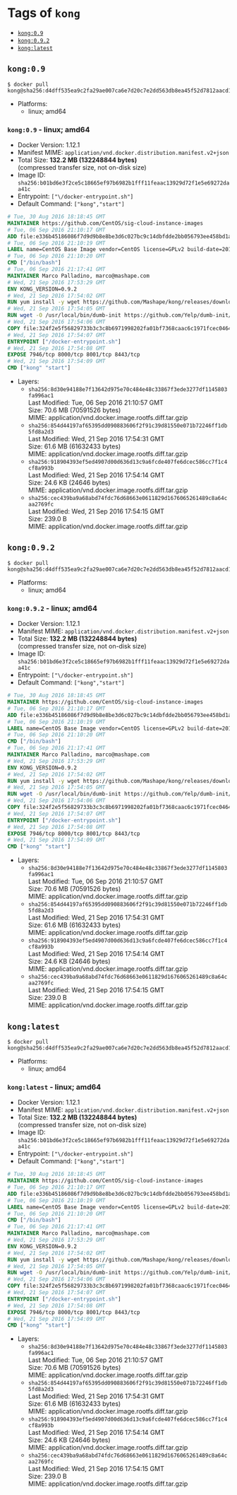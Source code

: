 <!-- THIS FILE IS GENERATED VIA './update-remote.sh' -->

# Tags of `kong`

-	[`kong:0.9`](#kong09)
-	[`kong:0.9.2`](#kong092)
-	[`kong:latest`](#konglatest)

## `kong:0.9`

```console
$ docker pull kong@sha256:d4dff535ea9c2fa29ae007ca6e7d20c7e2dd563db8ea45f52d7812aacd1c0087
```

-	Platforms:
	-	linux; amd64

### `kong:0.9` - linux; amd64

-	Docker Version: 1.12.1
-	Manifest MIME: `application/vnd.docker.distribution.manifest.v2+json`
-	Total Size: **132.2 MB (132248844 bytes)**  
	(compressed transfer size, not on-disk size)
-	Image ID: `sha256:b01bd6e3f2ce5c18665ef97b6982b1fff11feaac13929d72f1e5e69272daa41c`
-	Entrypoint: `["\/docker-entrypoint.sh"]`
-	Default Command: `["kong","start"]`

```dockerfile
# Tue, 30 Aug 2016 18:18:45 GMT
MAINTAINER https://github.com/CentOS/sig-cloud-instance-images
# Tue, 06 Sep 2016 21:10:17 GMT
ADD file:e336b45186086f7d9d9b8e8be3d6c027bc9c14dbfdde2bb056793ee458bd1a57 in / 
# Tue, 06 Sep 2016 21:10:19 GMT
LABEL name=CentOS Base Image vendor=CentOS license=GPLv2 build-date=20160906
# Tue, 06 Sep 2016 21:10:20 GMT
CMD ["/bin/bash"]
# Tue, 06 Sep 2016 21:17:41 GMT
MAINTAINER Marco Palladino, marco@mashape.com
# Wed, 21 Sep 2016 17:53:29 GMT
ENV KONG_VERSION=0.9.2
# Wed, 21 Sep 2016 17:54:02 GMT
RUN yum install -y wget https://github.com/Mashape/kong/releases/download/$KONG_VERSION/kong-$KONG_VERSION.el7.noarch.rpm &&     yum clean all
# Wed, 21 Sep 2016 17:54:05 GMT
RUN wget -O /usr/local/bin/dumb-init https://github.com/Yelp/dumb-init/releases/download/v1.1.3/dumb-init_1.1.3_amd64 &&     chmod +x /usr/local/bin/dumb-init
# Wed, 21 Sep 2016 17:54:06 GMT
COPY file:324f2e5f56829733b3c3c8b6971998202fa01bf7368caac6c1971fcec0464e8c in /docker-entrypoint.sh 
# Wed, 21 Sep 2016 17:54:07 GMT
ENTRYPOINT ["/docker-entrypoint.sh"]
# Wed, 21 Sep 2016 17:54:08 GMT
EXPOSE 7946/tcp 8000/tcp 8001/tcp 8443/tcp
# Wed, 21 Sep 2016 17:54:09 GMT
CMD ["kong" "start"]
```

-	Layers:
	-	`sha256:8d30e94188e7f13642d975e70c484e48c33867f3ede3277df1145803fa996ac1`  
		Last Modified: Tue, 06 Sep 2016 21:10:57 GMT  
		Size: 70.6 MB (70591526 bytes)  
		MIME: application/vnd.docker.image.rootfs.diff.tar.gzip
	-	`sha256:854d44197af65395dd090883606f2f91c39d81550e071b72246ff1db5fd8a2d3`  
		Last Modified: Wed, 21 Sep 2016 17:54:31 GMT  
		Size: 61.6 MB (61632433 bytes)  
		MIME: application/vnd.docker.image.rootfs.diff.tar.gzip
	-	`sha256:918904393ef5ed4907d00d636d13c9a6fcde407fe6dcec586cc7f1c4cf8a993b`  
		Last Modified: Wed, 21 Sep 2016 17:54:14 GMT  
		Size: 24.6 KB (24646 bytes)  
		MIME: application/vnd.docker.image.rootfs.diff.tar.gzip
	-	`sha256:cec439ba9a68abd74fdc76d68663e0611829d1676065261489c8a64caa2769fc`  
		Last Modified: Wed, 21 Sep 2016 17:54:15 GMT  
		Size: 239.0 B  
		MIME: application/vnd.docker.image.rootfs.diff.tar.gzip

## `kong:0.9.2`

```console
$ docker pull kong@sha256:d4dff535ea9c2fa29ae007ca6e7d20c7e2dd563db8ea45f52d7812aacd1c0087
```

-	Platforms:
	-	linux; amd64

### `kong:0.9.2` - linux; amd64

-	Docker Version: 1.12.1
-	Manifest MIME: `application/vnd.docker.distribution.manifest.v2+json`
-	Total Size: **132.2 MB (132248844 bytes)**  
	(compressed transfer size, not on-disk size)
-	Image ID: `sha256:b01bd6e3f2ce5c18665ef97b6982b1fff11feaac13929d72f1e5e69272daa41c`
-	Entrypoint: `["\/docker-entrypoint.sh"]`
-	Default Command: `["kong","start"]`

```dockerfile
# Tue, 30 Aug 2016 18:18:45 GMT
MAINTAINER https://github.com/CentOS/sig-cloud-instance-images
# Tue, 06 Sep 2016 21:10:17 GMT
ADD file:e336b45186086f7d9d9b8e8be3d6c027bc9c14dbfdde2bb056793ee458bd1a57 in / 
# Tue, 06 Sep 2016 21:10:19 GMT
LABEL name=CentOS Base Image vendor=CentOS license=GPLv2 build-date=20160906
# Tue, 06 Sep 2016 21:10:20 GMT
CMD ["/bin/bash"]
# Tue, 06 Sep 2016 21:17:41 GMT
MAINTAINER Marco Palladino, marco@mashape.com
# Wed, 21 Sep 2016 17:53:29 GMT
ENV KONG_VERSION=0.9.2
# Wed, 21 Sep 2016 17:54:02 GMT
RUN yum install -y wget https://github.com/Mashape/kong/releases/download/$KONG_VERSION/kong-$KONG_VERSION.el7.noarch.rpm &&     yum clean all
# Wed, 21 Sep 2016 17:54:05 GMT
RUN wget -O /usr/local/bin/dumb-init https://github.com/Yelp/dumb-init/releases/download/v1.1.3/dumb-init_1.1.3_amd64 &&     chmod +x /usr/local/bin/dumb-init
# Wed, 21 Sep 2016 17:54:06 GMT
COPY file:324f2e5f56829733b3c3c8b6971998202fa01bf7368caac6c1971fcec0464e8c in /docker-entrypoint.sh 
# Wed, 21 Sep 2016 17:54:07 GMT
ENTRYPOINT ["/docker-entrypoint.sh"]
# Wed, 21 Sep 2016 17:54:08 GMT
EXPOSE 7946/tcp 8000/tcp 8001/tcp 8443/tcp
# Wed, 21 Sep 2016 17:54:09 GMT
CMD ["kong" "start"]
```

-	Layers:
	-	`sha256:8d30e94188e7f13642d975e70c484e48c33867f3ede3277df1145803fa996ac1`  
		Last Modified: Tue, 06 Sep 2016 21:10:57 GMT  
		Size: 70.6 MB (70591526 bytes)  
		MIME: application/vnd.docker.image.rootfs.diff.tar.gzip
	-	`sha256:854d44197af65395dd090883606f2f91c39d81550e071b72246ff1db5fd8a2d3`  
		Last Modified: Wed, 21 Sep 2016 17:54:31 GMT  
		Size: 61.6 MB (61632433 bytes)  
		MIME: application/vnd.docker.image.rootfs.diff.tar.gzip
	-	`sha256:918904393ef5ed4907d00d636d13c9a6fcde407fe6dcec586cc7f1c4cf8a993b`  
		Last Modified: Wed, 21 Sep 2016 17:54:14 GMT  
		Size: 24.6 KB (24646 bytes)  
		MIME: application/vnd.docker.image.rootfs.diff.tar.gzip
	-	`sha256:cec439ba9a68abd74fdc76d68663e0611829d1676065261489c8a64caa2769fc`  
		Last Modified: Wed, 21 Sep 2016 17:54:15 GMT  
		Size: 239.0 B  
		MIME: application/vnd.docker.image.rootfs.diff.tar.gzip

## `kong:latest`

```console
$ docker pull kong@sha256:d4dff535ea9c2fa29ae007ca6e7d20c7e2dd563db8ea45f52d7812aacd1c0087
```

-	Platforms:
	-	linux; amd64

### `kong:latest` - linux; amd64

-	Docker Version: 1.12.1
-	Manifest MIME: `application/vnd.docker.distribution.manifest.v2+json`
-	Total Size: **132.2 MB (132248844 bytes)**  
	(compressed transfer size, not on-disk size)
-	Image ID: `sha256:b01bd6e3f2ce5c18665ef97b6982b1fff11feaac13929d72f1e5e69272daa41c`
-	Entrypoint: `["\/docker-entrypoint.sh"]`
-	Default Command: `["kong","start"]`

```dockerfile
# Tue, 30 Aug 2016 18:18:45 GMT
MAINTAINER https://github.com/CentOS/sig-cloud-instance-images
# Tue, 06 Sep 2016 21:10:17 GMT
ADD file:e336b45186086f7d9d9b8e8be3d6c027bc9c14dbfdde2bb056793ee458bd1a57 in / 
# Tue, 06 Sep 2016 21:10:19 GMT
LABEL name=CentOS Base Image vendor=CentOS license=GPLv2 build-date=20160906
# Tue, 06 Sep 2016 21:10:20 GMT
CMD ["/bin/bash"]
# Tue, 06 Sep 2016 21:17:41 GMT
MAINTAINER Marco Palladino, marco@mashape.com
# Wed, 21 Sep 2016 17:53:29 GMT
ENV KONG_VERSION=0.9.2
# Wed, 21 Sep 2016 17:54:02 GMT
RUN yum install -y wget https://github.com/Mashape/kong/releases/download/$KONG_VERSION/kong-$KONG_VERSION.el7.noarch.rpm &&     yum clean all
# Wed, 21 Sep 2016 17:54:05 GMT
RUN wget -O /usr/local/bin/dumb-init https://github.com/Yelp/dumb-init/releases/download/v1.1.3/dumb-init_1.1.3_amd64 &&     chmod +x /usr/local/bin/dumb-init
# Wed, 21 Sep 2016 17:54:06 GMT
COPY file:324f2e5f56829733b3c3c8b6971998202fa01bf7368caac6c1971fcec0464e8c in /docker-entrypoint.sh 
# Wed, 21 Sep 2016 17:54:07 GMT
ENTRYPOINT ["/docker-entrypoint.sh"]
# Wed, 21 Sep 2016 17:54:08 GMT
EXPOSE 7946/tcp 8000/tcp 8001/tcp 8443/tcp
# Wed, 21 Sep 2016 17:54:09 GMT
CMD ["kong" "start"]
```

-	Layers:
	-	`sha256:8d30e94188e7f13642d975e70c484e48c33867f3ede3277df1145803fa996ac1`  
		Last Modified: Tue, 06 Sep 2016 21:10:57 GMT  
		Size: 70.6 MB (70591526 bytes)  
		MIME: application/vnd.docker.image.rootfs.diff.tar.gzip
	-	`sha256:854d44197af65395dd090883606f2f91c39d81550e071b72246ff1db5fd8a2d3`  
		Last Modified: Wed, 21 Sep 2016 17:54:31 GMT  
		Size: 61.6 MB (61632433 bytes)  
		MIME: application/vnd.docker.image.rootfs.diff.tar.gzip
	-	`sha256:918904393ef5ed4907d00d636d13c9a6fcde407fe6dcec586cc7f1c4cf8a993b`  
		Last Modified: Wed, 21 Sep 2016 17:54:14 GMT  
		Size: 24.6 KB (24646 bytes)  
		MIME: application/vnd.docker.image.rootfs.diff.tar.gzip
	-	`sha256:cec439ba9a68abd74fdc76d68663e0611829d1676065261489c8a64caa2769fc`  
		Last Modified: Wed, 21 Sep 2016 17:54:15 GMT  
		Size: 239.0 B  
		MIME: application/vnd.docker.image.rootfs.diff.tar.gzip
